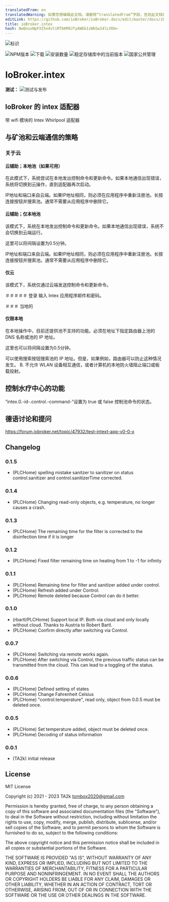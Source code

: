 ```yaml
---
translatedFrom: en
translatedWarning: 如果您想编辑此文档，请删除“translatedFrom”字段，否则此文档将再次自动翻译
editLink: https://github.com/ioBroker/ioBroker.docs/edit/master/docs/zh-cn/adapterref/iobroker.intex/README.md
title: ioBroker.intex
hash: NwQnuxNpFXZ5n4vtiRTbKM9JfyAWEb1zWbSw14lLVDU=
---
```

![标识](../../../en/adapterref/iobroker.intex/admin/intex.png)

![NPM版本](https://img.shields.io/npm/v/iobroker.intex.svg)
![下载](https://img.shields.io/npm/dm/iobroker.intex.svg)
![安装数量](https://iobroker.live/badges/intex-installed.svg)
![稳定存储库中的当前版本](https://iobroker.live/badges/intex-stable.svg)
![国家公共管理](https://nodei.co/npm/iobroker.intex.png?downloads=true)

# IoBroker.intex
**测试：** ![测试与发布](https://github.com/TA2k/ioBroker.intex/workflows/Test%20and%20Release/badge.svg)

## IoBroker 的 intex 适配器
带 wifi 模块的 Intex Whirlpool 适配器

## 与矿池和云端通信的策略
### 关于云
#### 云辅助；本地池（如果可用）
在此模式下，系统尝试在本地发出控制命令和更新命令。如果本地通信出现错误，系统将切换到云操作，直到适配器再次启动。

IP地址和端口来自云端。如果IP地址相同，则必须在应用程序中重新注册池。长按连接按钮并搜索池。通常不需要从应用程序中删除它。

#### 云辅助；仅本地池
该模式下，系统在本地发出控制命令和更新命令。如果本地通信出现错误，系统不会切换到云端运行。

这里可以将间隔设置为0.5分钟。

IP地址和端口来自云端。如果IP地址相同，则必须在应用程序中重新注册池。长按连接按钮并搜索池。通常不需要从应用程序中删除它。

#### 仅云
该模式下，系统仅通过云端发送控制命令和更新命令。

＃＃＃＃＃ 登录
输入 Intex 应用程序邮件和密码。

＃＃＃ 当地的
#### 仅限本地
在本地操作中，目前还提供池不支持的功能。必须在地址下指定路由器上池的 DNS 名称或池的 IP 地址。

这里也可以将间隔设置为0.5分钟。

可以使用搜索按钮搜索池的 IP 地址。但是，如果例如，路由器可以防止这种情况发生。 B. 不允许 WLAN 设备相互通信，或者计算机的本地防火墙阻止端口或板载投射。

## 控制水疗中心的功能
“intex.0.-id-.control.-command-”设置为 true 或 false 控制池命令的状态。

## 德语讨论和提问
https://forum.iobroker.net/topic/47932/test-intext-app-v0-0-x

## Changelog

### 0.1.5

* (PLCHome) spelling mistake sanitzer to sanitizer on status control.sanitizer and control.sanitizerTime corrected.

### 0.1.4

* (PLCHome) Changing read-only objects, e.g. temperature, no longer causes a crash.

### 0.1.3

* (PLCHome) The remaining time for the filter is corrected to the disinfection time if it is longer

### 0.1.2

* (PLCHome) Fixed filter remaining time on heating from 1 to -1 for infinity

### 0.1.1

* (PLCHome) Remaining time for filter and sanitizer added under control.
* (PLCHome) Refresh added under Control.
* (PLCHome) Remote deleted because Control can do it better.

### 0.1.0
* (rbartl/PLCHome) Support local IP. Both via cloud and only locally without cloud. Thanks to Austria to Robert Bartl.
* (PLCHome) Confirm directly after switching via Control.

### 0.0.7
* (PLCHome) Switching via remote works again.
* (PLCHome) After switching via Control, the previous traffic status can be transmitted from the cloud. This can lead to a toggling of the status.

### 0.0.6
* (PLCHome) Defined setting of states
* (PLCHome) Change Fahrenheit Celsius
* (PLCHome) "control.temperature", read only, object from 0.0.5 must be deleted once.

### 0.0.5
* (PLCHome) Set temperature added, object must be deleted once.
* (PLCHome) Decoding of status information

### 0.0.1
* (TA2k) initial release

## License
MIT License

Copyright (c) 2021 - 2023 TA2k <tombox2020@gmail.com>

Permission is hereby granted, free of charge, to any person obtaining a copy
of this software and associated documentation files (the "Software"), to deal
in the Software without restriction, including without limitation the rights
to use, copy, modify, merge, publish, distribute, sublicense, and/or sell
copies of the Software, and to permit persons to whom the Software is
furnished to do so, subject to the following conditions:

The above copyright notice and this permission notice shall be included in all
copies or substantial portions of the Software.

THE SOFTWARE IS PROVIDED "AS IS", WITHOUT WARRANTY OF ANY KIND, EXPRESS OR
IMPLIED, INCLUDING BUT NOT LIMITED TO THE WARRANTIES OF MERCHANTABILITY,
FITNESS FOR A PARTICULAR PURPOSE AND NONINFRINGEMENT. IN NO EVENT SHALL THE
AUTHORS OR COPYRIGHT HOLDERS BE LIABLE FOR ANY CLAIM, DAMAGES OR OTHER
LIABILITY, WHETHER IN AN ACTION OF CONTRACT, TORT OR OTHERWISE, ARISING FROM,
OUT OF OR IN CONNECTION WITH THE SOFTWARE OR THE USE OR OTHER DEALINGS IN THE
SOFTWARE.